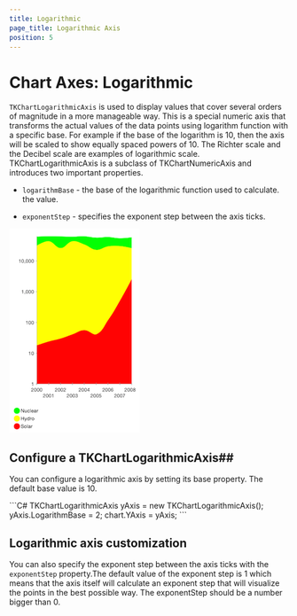 ```yaml
---
title: Logarithmic
page_title: Logarithmic Axis
position: 5
---
```

# Chart Axes: Logarithmic

<code>TKChartLogarithmicAxis</code>  is used to display values that cover several orders of magnitude in a more manageable way. This is a special numeric axis that transforms the actual values of the data points using logarithm function with a specific base. For example if the base of the logarithm is 10, then the axis will be scaled to show equally spaced powers of 10. The Richter scale and the Decibel scale are examples of logarithmic scale. TKChartLogarithmicAxis is a subclass of TKChartNumericAxis and introduces two important properties.

- <code>logarithmBase</code> - the base of the logarithmic function used to calculate. the value.

- <code>exponentStep</code> - specifies the exponent step between the axis ticks. 

 <img src="../../images/chart-axes-logarithmic001.png"/>

## Configure a TKChartLogarithmicAxis##

You can configure a logarithmic axis by setting its base property. The default base value is 10.

<snippet id='chart-axis-logarithmic'/>
<snippet id='chart-axis-logarithmic-swift'/>
```C#
TKChartLogarithmicAxis yAxis = new TKChartLogarithmicAxis();
yAxis.LogarithmBase = 2;
chart.YAxis = yAxis;
```

## Logarithmic axis customization ##
You can also specify the exponent step between the axis ticks with the  <code>еxponentStep</code> property.The default value of the exponent step is 1 which means that the axis itself will calculate an exponent step that will visualize the points in the best possible way. The exponentStep should be a number bigger than 0.


